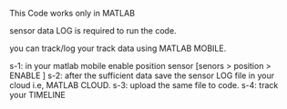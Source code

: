 This Code works only in MATLAB

sensor data LOG is required to run the code.

you can track/log your track data using MATLAB MOBILE.

s-1: in your matlab mobile enable position sensor [senors > position > ENABLE ]
s-2: after the sufficient data save the sensor LOG file in your cloud i.e, MATLAB CLOUD.
s-3: upload the same file to code.
s-4: track your TIMELINE

